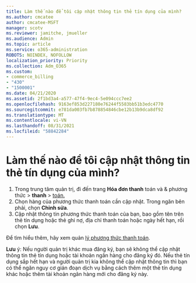 ```yaml
---
title: Làm thế nào để tôi cập nhật thông tin thẻ tín dụng của mình?
ms.author: cmcatee
author: cmcatee-MSFT
manager: scotv
ms.reviewer: jamitche, jmueller
ms.audience: Admin
ms.topic: article
ms.service: o365-administration
ROBOTS: NOINDEX, NOFOLLOW
localization_priority: Priority
ms.collection: Adm_O365
ms.custom:
- commerce_billing
- "430"
- "1500001"
ms.date: 04/21/2020
ms.assetid: 2f1bd3a4-a577-47f4-9ec4-5e094ccc7ee2
ms.openlocfilehash: 9163ef853d227180e76244f5583bb51b3edc4770
ms.sourcegitcommit: e781da003fb7b878854846cbe12b13b9dca8df92
ms.translationtype: MT
ms.contentlocale: vi-VN
ms.lasthandoff: 08/31/2021
ms.locfileid: "58842284"
---
```

# <a name="how-do-i-update-my-credit-card-information"></a>Làm thế nào để tôi cập nhật thông tin thẻ tín dụng của mình?

1. Trong trung tâm quản trị, đi đến trang **Hóa đơn thanh** toán và & phương thức  >  **thanh**  >  [toán.](https://go.microsoft.com/fwlink/p/?linkid=2018806)
2. Chọn hàng của phương thức thanh toán cần cập nhật. Trong ngăn bên phải, chọn **Chỉnh sửa**.
3. Cập nhật thông tin phương thức thanh toán của bạn, bao gồm tên trên thẻ tín dụng hoặc thẻ ghi nợ, địa chỉ thanh toán hoặc ngày hết hạn, rồi chọn **Lưu**.

Để tìm hiểu thêm, hãy xem quản [lý phương thức thanh toán](https://docs.microsoft.com/microsoft-365/commerce/billing-and-payments/manage-payment-methods).

**Lưu** ý: Nếu người quản trị khác mua đăng ký, bạn sẽ không thể cập nhật thông tin thẻ tín dụng hoặc tài khoản ngân hàng cho đăng ký đó. Nếu thẻ tín dụng sắp hết hạn và người quản trị kia không thể cập nhật thông tin thì bạn có thể ngăn nguy cơ gián đoạn dịch vụ bằng cách thêm một thẻ tín dụng khác hoặc thêm tài khoản ngân hàng mới cho đăng ký này.